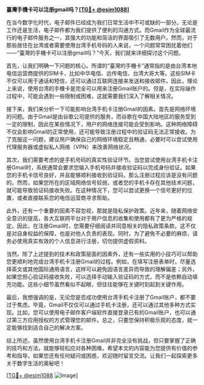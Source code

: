 **臺灣手機卡可以注册gmail吗？[[TG💪+ @esim1088](https://t.me/s/esim1088)]**

在当今数字化时代，电子邮件已经成为我们日常生活中不可或缺的一部分。无论是工作还是生活，电子邮件都为我们提供了便利的沟通方式。而Gmail作为全球最流行的电子邮件服务之一，其强大的功能和简洁的界面吸引了无数用户。然而，对于那些居住在台湾或者需要使用台湾手机号码的人来说，一个问题常常困扰着他们——“臺灣的手機卡可以注册gmail吗？”今天，我们就来详细探讨这个问题。

首先，让我们明确一下问题的核心。所谓的“臺灣的手機卡”通常指的是由台湾本地电信运营商提供的SIM卡，比如中华电信、远传电信、台湾大哥大等。这些SIM卡不仅可以用于通话和短信，还可以通过互联网连接来发送和接收邮件。因此，理论上来说，使用台湾的手機卡是完全可以用来注册Gmail账户的。但是，在实际操作过程中，可能会遇到一些限制或困难，这就需要我们深入了解相关情况。

接下来，我们来分析一下可能影响台湾手机卡注册Gmail的因素。首先是网络环境的问题。由于Gmail是由谷歌公司提供的服务，而谷歌在中国大陆地区的服务受到一定的限制，因此在某些情况下，用户的网络连接可能会受到影响。这种网络障碍不仅会影响Gmail的正常使用，还可能导致注册过程中的验证码无法正常接收。为了克服这一问题，建议用户确保自己的网络环境稳定且畅通，必要时可以尝试使用代理服务器或虚拟私人网络（VPN）来改善网络状况。

其次，我们需要考虑的是手机号码的真实性验证环节。当您尝试使用台湾手机卡注册Gmail时，系统通常会要求您输入手机号码并接收验证码以完成身份验证。如果您的手机卡信号良好，并且能够顺利接收到验证码，那么注册过程应该是没有问题的。然而，如果您所在的区域网络信号较弱，或者您的手机卡存在其他技术问题，就可能导致验证码接收失败。在这种情况下，您可以尝试更换一个信号更好的位置，或者直接联系您的电信运营商寻求帮助。

此外，还有一个重要的因素不容忽视，那就是隐私保护政策。近年来，随着网络安全意识的提高，各大互联网平台对于用户信息的收集和使用都有了更为严格的规定。因此，在注册Gmail时，您需要仔细阅读并同意相关的隐私政策条款。这不仅是对自身权益的保障，也是对他人负责的表现。同时，为了避免不必要的麻烦，请务必使用真实有效的个人信息进行注册，切勿提供虚假资料。

当然，除了上述提到的技术和政策层面的因素外，还有一些实用的小技巧可以帮助您更顺利地完成台湾手机卡注册Gmail的过程。例如，在填写注册表单时，尽量选择英文或其他国际通用语言，这样可以避免因语言差异而导致的理解偏差；另外，如果您担心验证码接收失败，可以选择手动输入验证码的方式，而不是依赖自动填充功能。这些小细节虽然看似不起眼，但往往能够在关键时刻起到关键作用。

最后，我想强调的是，无论您是否成功使用台湾手机卡注册了Gmail账户，都不要过于焦虑。毕竟，Gmail不仅仅可以通过手机卡注册，还可以通过其他多种方式实现。比如，您可以使用电子邮件客户端软件直接登录已有的Gmail账户，也可以通过第三方应用授权的方式管理您的邮件。总之，只要您保持积极乐观的态度，就一定能够找到适合自己的解决方案。

综上所述，虽然使用台湾手机卡注册Gmail并非完全没有挑战，但只要掌握了正确的技巧和方法，就能够轻松应对各种困难。希望本文的内容能为您提供有价值的参考和指导。如果您还有任何疑问或困惑，欢迎随时留言交流。让我们一起探索更多关于数字生活的奥秘吧！

[[TG💪+ @esim1088](https://t.me/s/esim1088) ![Image](https://i.postimg.cc/4NQfJmqS/Snipaste-2025-05-13-00-14-12.png)]